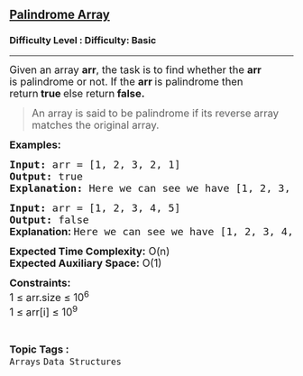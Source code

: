 <h2><a href="https://www.geeksforgeeks.org/problems/perfect-arrays4645/1?page=1&category=Arrays&difficulty=Basic,Easy&status=unsolved&sortBy=submissions">Palindrome Array</a></h2><h3>Difficulty Level : Difficulty: Basic</h3><hr><div class="problems_problem_content__Xm_eO"><p><span style="font-size: 18px;">Given an array <strong>arr</strong>, the task is to find whether the <strong>arr</strong> is&nbsp;</span><span style="font-size: 18px;">palindrome</span><span style="font-size: 18px;"> or not.&nbsp;</span><span style="font-size: 18px;">If the&nbsp;</span><strong style="font-size: 18px;">arr&nbsp;</strong><span style="font-size: 18px;">is palindrome then return</span><strong style="font-size: 18px;">&nbsp;true&nbsp;</strong><span style="font-size: 18px;">else return</span><strong style="font-size: 18px;"> false.</strong></p>
<blockquote>
<p><span style="font-size: 18px;">An array is said to be&nbsp;</span><span style="font-size: 18px;">palindrome</span><span style="font-size: 18px;"> if its reverse array matches the original array.&nbsp;</span></p>
</blockquote>
<p><span style="font-size: 18px;"><strong>Examples:</strong></span></p>
<pre><span style="font-size: 18px;"><strong>Input: </strong>arr = [1, 2, 3, 2, 1]
<strong>Output:</strong> true
<strong>Explanation: </strong>Here we can see we have [1, 2, 3, 2, 1] if we reverse it we can find [1, 2, 3, 2, 1] which is the same as before. So, the answer is <strong>true</strong>.
</span></pre>
<pre><span style="font-size: 18px;"><strong>Input: </strong>arr = [1, 2, 3, 4, 5]
<strong>Output:</strong> false<br><strong style="font-family: -apple-system, BlinkMacSystemFont, 'Segoe UI', Roboto, Oxygen, Ubuntu, Cantarell, 'Open Sans', 'Helvetica Neue', sans-serif;">Explanation: </strong>Here we can see we have [1, 2, 3, 4, 5] if we reverse it we find [5, 4, 3, 2, 1] which is the not same as before. So, the answer <strong style="font-family: -apple-system, BlinkMacSystemFont, 'Segoe UI', Roboto, Oxygen, Ubuntu, Cantarell, 'Open Sans', 'Helvetica Neue', sans-serif;">false</strong><span style="font-family: -apple-system, BlinkMacSystemFont, 'Segoe UI', Roboto, Oxygen, Ubuntu, Cantarell, 'Open Sans', 'Helvetica Neue', sans-serif;">.</span></span><span style="font-size: 18px;"><br></span></pre>
<p><span style="font-size: 18px;"><strong>Expected Time Complexity:</strong> O(n)<br><strong>Expected Auxiliary Space:</strong> O(1)</span></p>
<p><span style="font-size: 18px;"><strong>Constraints:</strong><br>1 ≤ arr.size ≤ 10<sup>6</sup><br>1 ≤ arr[i] ≤ 10<sup>9</sup></span></p></div><br><p><span style=font-size:18px><strong>Topic Tags : </strong><br><code>Arrays</code>&nbsp;<code>Data Structures</code>&nbsp;